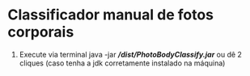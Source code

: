 # Classificador manual de fotos corporais

1) Execute via terminal java -jar ___/dist/PhotoBodyClassify.jar___ ou dê 2 cliques (caso tenha a jdk corretamente instalado na máquina)
